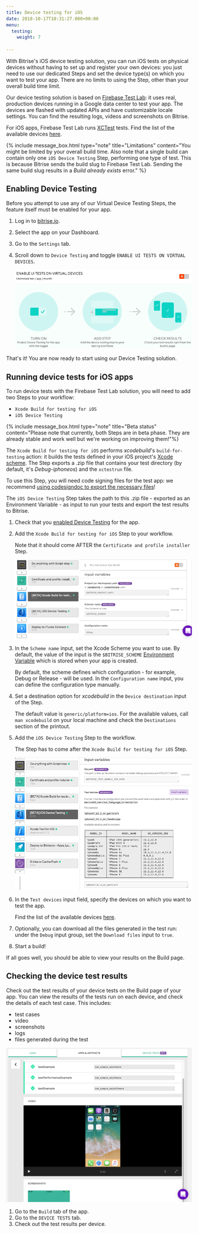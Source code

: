 ```yaml
---
title: Device testing for iOS
date: 2018-10-17T10:31:27.000+00:00
menu:
  testing:
    weight: 7

---
```

With Bitrise's iOS device testing solution, you can run iOS tests on physical devices without having to set up and register your own devices: you just need to use our dedicated Steps and set the device type(s) on which you want to test your app. There are no limits to using the Step, other than your overall build time limit.

Our device testing solution is based on [Firebase Test Lab](https://firebase.google.com/docs/test-lab/): it uses real, production devices running in a Google data center to test your app. The devices are flashed with updated APIs and have customizable locale settings. You can find the resulting logs, videos and screenshots on Bitrise.

For iOS apps, Firebase Test Lab runs [XCTest](https://developer.apple.com/documentation/xctest) tests. Find the list of the available devices [here](https://firebase.google.com/docs/test-lab/ios/available-testing-devices).

{% include message_box.html type="note" title="Limitations" content="You might be limited by your overall build time. Also note that a single build can contain only one `iOS Device Testing` Step, performing one type of test. This is because Bitrise sends the build slug to Firebase Test Lab. Sending the same build slug results in a _Build already exists_ error." %}

## Enabling Device Testing

Before you attempt to use any of our Virtual Device Testing Steps, the feature itself must be enabled for your app.

1. Log in to [bitrise.io](https://app.bitrise.io/).
2. Select the app on your Dashboard.
3. Go to the `Settings` tab.
4. Scroll down to `Device Testing` and toggle `ENABLE UI TESTS ON VIRTUAL DEVICES`.

   ![](/img/enable-ui-test-on-virtual-devices.png)

That's it! You are now ready to start using our Device Testing solution.

## Running device tests for iOS apps

To run device tests with the Firebase Test Lab solution, you will need to add two Steps to your workflow:

* `Xcode Build for testing for iOS`
* `iOS Device Testing`

{% include message_box.html type="note" title="Beta status" content="Please note that currently, both Steps are in beta phase. They are already stable and work well but we're working on improving them!"%}

The `Xcode Build for testing for iOS` performs _xcodebuild_'s `build-for-testing` action: it builds the tests defined in your iOS project's [Xcode scheme](https://developer.apple.com/library/archive/featuredarticles/XcodeConcepts/Concept-Schemes.html). The Step exports a .zip file that contains your test directory (by default, it's _Debug-iphoneos_) and the `xctestrun` file. 

To use this Step, you will need code signing files for the test app: we recommend [using codesigndoc to export the necessary files]()! 

The `iOS Device Testing` Step takes the path to this .zip file - exported as an Environment Variable - as input to run your tests and export the test results to Bitrise.

1. Check that you [enabled Device Testing](/testing/device-testing-for-ios/#enabling-device-testing) for the app.
2. Add the `Xcode Build for testing for iOS` Step to your workflow.

   Note that it should come AFTER the `Certificate and profile installer` Step.

   ![](/img/xcode-build-for-test.png)
3. In the `Scheme name` input, set the Xcode Scheme you want to use. By default, the value of the input is the `$BITRISE_SCHEME` [Environment Variable](https://devcenter.bitrise.io/builds/env-vars-secret-env-vars/) which is stored when your app is created.

   By default, the scheme defines which configuration - for example, Debug or Release - will be used. In the `Configuration name` input, you can define the configuration type manually.
4. Set a destination option for _xcodebuild_ in the `Device destination` input of the Step.

   The default value is `generic/platform=ios`. For the available values, call `man xcodebuild` on your local machine and check the `Destinations` section of the printout.
5. Add the `iOS Device Testing` Step to the workflow.

   The Step has to come after the `Xcode Build for testing for iOS` Step.

   ![](/img/test-devices-1.png)
6. In the `Test devices` input field, specify the devices on which you want to test the app.

   Find the list of the available devices [here](https://firebase.google.com/docs/test-lab/ios/available-testing-devices).
7. Optionally, you can download all the files generated in the test run: under the `Debug` input group, set the `Download files` input to `true`.
8. Start a build!

If all goes well, you should be able to view your results on the Build page.

## Checking the device test results

Check out the test results of your device tests on the Build page of your app. You can view the results of the tests run on each device, and check the details of each test case. This includes:

* test cases
* video
* screenshots
* logs
* files generated during the test

![](/img/test-results.png)

1. Go to the `Build` tab of the app.
2. Go to the `DEVICE TESTS` tab.
3. Check out the test results per device.